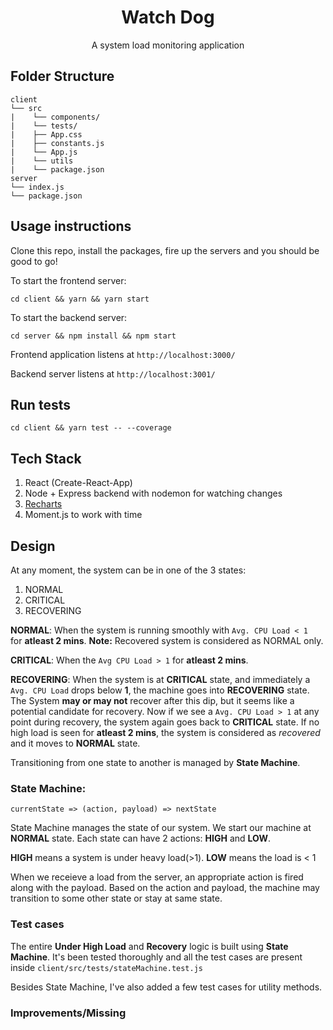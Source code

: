 <div align="center">
    <h1>Watch Dog</h1>
    <p>A system load monitoring application</p>
</div>

## Folder Structure
```
client
└── src
|    └── components/
|    └── tests/
|    ├── App.css
|    ├── constants.js
|    └── App.js
|    └── utils
|    └── package.json
server
└── index.js
└── package.json
```

## Usage instructions
Clone this repo, install the packages, fire up the servers and you should be good to go!

To start the frontend server: 
```
cd client && yarn && yarn start
```

To start the backend server: 
```
cd server && npm install && npm start
```

Frontend application listens at `http://localhost:3000/`

Backend server listens at `http://localhost:3001/`


## Run tests

```
cd client && yarn test -- --coverage
```

## Tech Stack
1. React (Create-React-App)
2. Node + Express backend with nodemon for watching changes
3. [Recharts](https://recharts.org/en-US/)
4. Moment.js to work with time

## Design
At any moment, the system can be in one of the 3 states:
1. NORMAL
2. CRITICAL
3. RECOVERING

**NORMAL**: When the system is running smoothly with `Avg. CPU Load < 1 ` for **atleast 2 mins**. **Note:** Recovered system is considered as NORMAL only.

**CRITICAL**: When the `Avg CPU Load > 1` for **atleast 2 mins**.

**RECOVERING**: When the system is at **CRITICAL** state, and immediately a `Avg. CPU Load` drops below **1**, the machine goes into **RECOVERING** state. The System **may or may not** recover after this dip, but it seems like a potential candidate for recovery. Now if we see a `Avg. CPU Load > 1` at any point during recovery, the system again goes back to **CRITICAL** state. If no high load is seen for **atleast 2 mins**, the system is considered as *recovered* and it moves to **NORMAL** state.

Transitioning from one state to another is managed by **State Machine**.


### State Machine:

```
currentState => (action, payload) => nextState
```

State Machine manages the state of our system. We start our machine at **NORMAL** state. Each state can have 2 actions: **HIGH** and **LOW**.

**HIGH** means a system is under heavy load(>1).
**LOW** means the load is < 1

When we receieve a load from the server, an appropriate action is fired along with the payload. Based on the action and payload, the machine may transition to some other state or stay at same state.


### Test cases
The entire **Under High Load** and **Recovery** logic is built using **State Machine**.
It's been tested thoroughly and all the test cases are present inside `client/src/tests/stateMachine.test.js`

Besides State Machine, I've also added a few test cases for utility methods.


### Improvements/Missing
